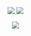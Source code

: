 <p align="center">
  <img src="https://github-readme-stats.vercel.app/api?username=mustafaozhan&count_private=true&include_all_commits=true&theme=react&hide_border=true&hide=issues&show_icons=true&line_height=24)" />
  <img src="https://github-readme-stats.vercel.app/api/top-langs/?username=mustafaozhan&theme=react&layout=compact&hide_border=true&hide=css,lua" />

</p>
<p align="center">
</p>
<p align="center">
  <img src="http://biego.tech/commits.php?user=mustafaozhan&country=germany" />
</p>
